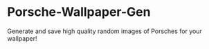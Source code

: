 # Porsche-Wallpaper-Gen
Generate and save high quality random images of Porsches for your wallpaper!
